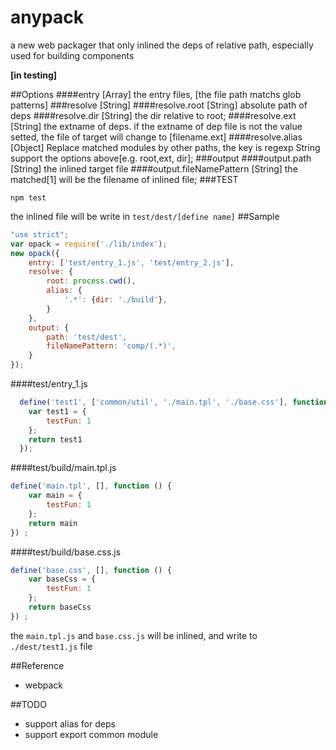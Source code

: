 # anypack
a new web packager that only inlined the deps of relative path, especially used for building components


**[in testing]**

##Options
####entry [Array]
the entry files, [the file path matchs glob patterns]
###resolve [String]
####resolve.root [String]
absolute path of deps
####resolve.dir [String]
the dir relative to root;
####resolve.ext [String]
the extname of deps. if the extname of dep file is not the value setted, the file of target will change to [filename.ext]
####resolve.alias [Object]
Replace matched modules by other paths, the key is regexp String
support the options above[e.g. root,ext, dir];
###output
####output.path [String]
the inlined target file
####output.fileNamePattern [String]
the matched[1] will be the filename of inlined file;
###TEST
```shell
npm test
```
the inlined file will be write in `test/dest/[define name]`
##Sample
```js
"use strict";
var opack = require('./lib/index');
new opack({
    entry: ['test/entry_1.js', 'test/entry_2.js'],
    resolve: {
        root: process.cwd(),
        alias: {
            '.*': {dir: './build'},
        }
    },
    output: {
        path: 'test/dest',
        fileNamePattern: 'comp/(.*)',
    }
});
```
####test/entry_1.js
```js
  define('test1', ['common/util', './main.tpl', './base.css'], function () {
    var test1 = {
        testFun: 1
    };
    return test1
  });
```
####test/build/main.tpl.js
```js
define('main.tpl', [], function () {
    var main = {
        testFun: 1
    };
    return main
}) ;
```
####test/build/base.css.js
```js
define('base.css', [], function () {
    var baseCss = {
        testFun: 1
    };
    return baseCss
}) ;
```
the `main.tpl.js` and `base.css.js` will be inlined, and write to `./dest/test1.js` file

##Reference
- webpack

##TODO
- support alias for deps
- support export common module
